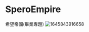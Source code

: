 # SperoEmpire
希望帝國(畢業專題)
![1645843916658](https://user-images.githubusercontent.com/62385508/155836541-4ece9800-c178-4b68-adce-16a50d6cd898.gif)
